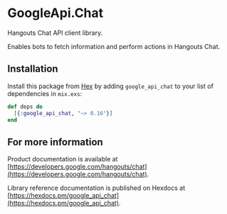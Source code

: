 # GoogleApi.Chat

Hangouts Chat API client library.

Enables bots to fetch information and perform actions in Hangouts Chat.

## Installation

Install this package from [Hex](https://hex.pm) by adding
`google_api_chat` to your list of dependencies in `mix.exs`:

```elixir
def deps do
  [{:google_api_chat, "~> 0.16"}]
end
```

## For more information

Product documentation is available at [https://developers.google.com/hangouts/chat](https://developers.google.com/hangouts/chat).

Library reference documentation is published on Hexdocs at
[https://hexdocs.pm/google_api_chat](https://hexdocs.pm/google_api_chat).
